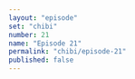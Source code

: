 ```yaml
---
layout: "episode"
set: "chibi"
number: 21
name: "Episode 21"
permalink: "chibi/episode-21"
published: false
---
```

